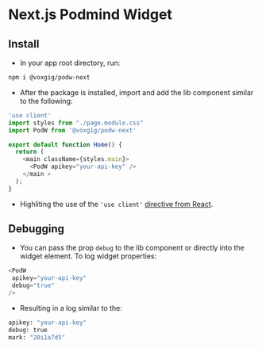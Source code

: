 
# Next.js Podmind Widget

## Install

- In your app root directory, run:
```bash
npm i @voxgig/podw-next 
```
- After the package is installed, import and add the lib component similar to the following:
```javascript
'use client'
import styles from "./page.module.css"
import PodW from '@voxgig/podw-next'

export default function Home() {
  return (
    <main className={styles.main}>
      <PodW apikey="your-api-key" />
    </main >
  );
}
```
- Highliting the use of the `'use client'` [directive from React](https://nextjs.org/docs/app/building-your-application/rendering/client-components#using-client-components-in-nextjs).


## Debugging
- You can pass the prop `debug` to the lib component or directly into the widget element. To log widget properties:
```javascript
<PodW
 apikey="your-api-key"
 debug="true"
/>
```

- Resulting in a log similar to the:
```bash
apikey: "your-api-key"
debug: true
mark: "20i1a7d5"
```
